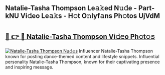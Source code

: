 ## Natalie-Tasha Thompson Le𝚊𝚔ed N𝚞𝚍e - Part-kNU Vi𝚍eo Le𝚊𝚔s - H𝚘t O𝚗lyf𝚊ns Ph𝚘tos UjVdM

# <h2><a href="http://hf10k0.feru.top/?c=Natalie-Tasha+Thompson">🔗 👉 🔴 Natalie-Tasha Thompson Vi𝚍𝚎o Ph𝚘t𝚘𝚜</a></h2>

[![Natalie-Tasha Thompson Nu𝚍𝚎s](https://i.imgur.com/0TWrTi3.gif)](http://hf10k0.feru.top/?c=Natalie-Tasha+Thompson)
Influencer Natalie-Tasha Thompson known for posting dance-themed content and lifestyle snippets. Influential personality Natalie-Tasha Thompson, known for their captivating presence and inspiring message. 
